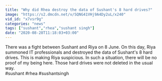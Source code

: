 ```yaml
---
title: "Why did Rhea destroy the data of Sushant's 8 hard drives?"
image: "https://s2.dmcdn.net/v/SQNG41VHj9A4Dy2uL/x240"
vid_id: "x7vsr9g"
categories: "news"
tags: ["sushant","rhea","sushant singh"]
date: "2020-08-28T11:18:03+03:00"
---
```

There was a fight between Sushant and Riya on 8 June. On this day, Riya summoned IT professionals and destroyed the data of Sushant's 8 hard drives. This is making Riya suspicious. In such a situation, there will be no proof of my being here. Those hard drives were not deleted in the usual way.   <br>#sushant #rhea #sushantsingh

